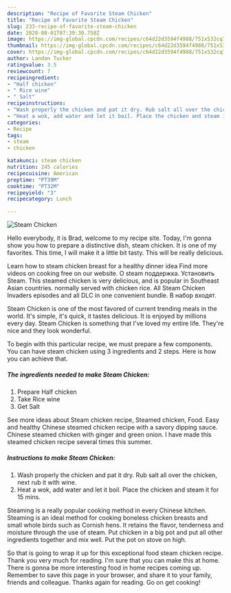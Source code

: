 ```yaml
---
description: "Recipe of Favorite Steam Chicken"
title: "Recipe of Favorite Steam Chicken"
slug: 233-recipe-of-favorite-steam-chicken
date: 2020-08-01T07:39:30.758Z
image: https://img-global.cpcdn.com/recipes/c64d22d3594f4988/751x532cq70/steam-chicken-recipe-main-photo.jpg
thumbnail: https://img-global.cpcdn.com/recipes/c64d22d3594f4988/751x532cq70/steam-chicken-recipe-main-photo.jpg
cover: https://img-global.cpcdn.com/recipes/c64d22d3594f4988/751x532cq70/steam-chicken-recipe-main-photo.jpg
author: Landon Tucker
ratingvalue: 3.5
reviewcount: 7
recipeingredient:
- "Half chicken"
- " Rice wine"
- " Salt"
recipeinstructions:
- "Wash properly the chicken and pat it dry. Rub salt all over the chicken, next rub it with wine."
- "Heat a wok, add water and let it boil. Place the chicken and steam it for 15 mins."
categories:
- Recipe
tags:
- steam
- chicken

katakunci: steam chicken 
nutrition: 245 calories
recipecuisine: American
preptime: "PT39M"
cooktime: "PT32M"
recipeyield: "3"
recipecategory: Lunch

---
```



![Steam Chicken](https://img-global.cpcdn.com/recipes/c64d22d3594f4988/751x532cq70/steam-chicken-recipe-main-photo.jpg)

Hello everybody, it is Brad, welcome to my recipe site. Today, I'm gonna show you how to prepare a distinctive dish, steam chicken. It is one of my favorites. This time, I will make it a little bit tasty. This will be really delicious.

Learn how to steam chicken breast for a healthy dinner idea Find more videos on cooking free on our website. О steam поддержка. Установить Steam. This steamed chicken is very delicious, and is popular in Southeast Asian countries. normally served with chicken rice. All Steam Chicken Invaders episodes and all DLC in one convenient bundle. В набор входят.

Steam Chicken is one of the most favored of current trending meals in the world. It's simple, it's quick, it tastes delicious. It is enjoyed by millions every day. Steam Chicken is something that I've loved my entire life. They're nice and they look wonderful.


To begin with this particular recipe, we must prepare a few components. You can have steam chicken using 3 ingredients and 2 steps. Here is how you can achieve that.

<!--inarticleads1-->

##### The ingredients needed to make Steam Chicken:

1. Prepare Half chicken
1. Take  Rice wine
1. Get  Salt


See more ideas about Steam chicken recipe, Steamed chicken, Food. Easy and healthy Chinese steamed chicken recipe with a savory dipping sauce. Chinese steamed chicken with ginger and green onion. I have made this steamed chicken recipe several times this summer. 

<!--inarticleads2-->

##### Instructions to make Steam Chicken:

1. Wash properly the chicken and pat it dry. Rub salt all over the chicken, next rub it with wine.
1. Heat a wok, add water and let it boil. Place the chicken and steam it for 15 mins.


Steaming is a really popular cooking method in every Chinese kitchen. Steaming is an ideal method for cooking boneless chicken breasts and small whole birds such as Cornish hens. It retains the flavor, tenderness and moisture through the use of steam. Put chicken in a big pot and put all other ingredients together and mix well. Put the pot on stove on high. 

So that is going to wrap it up for this exceptional food steam chicken recipe. Thank you very much for reading. I'm sure that you can make this at home. There is gonna be more interesting food in home recipes coming up. Remember to save this page in your browser, and share it to your family, friends and colleague. Thanks again for reading. Go on get cooking!
